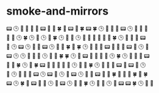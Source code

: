 # smoke-and-mirrors  
📟 🕒 🌳 🔋 🎾 💚 📟 🌳 🔋 🍀 🎾 📟 🌳 🍀 📟 🍀 🕒 🐊 🔋 🎾 📟 🕒 🐊 🔋 🎾  
🌳 🔋 🕒 🍀 🕒 🎾 🕒 🎾 🍀 🕒 🌳 🐊 🕒 🔋 🎾 🌳 🔋 🐊 💚 🍀 🕒 🐊 🔋 🎾 📟  
🎾 🕒 📟 🕒 🔋 🐊 📟 🕒 💚 🎾 🍀 🐊 🍀 🕒 🐊 🔋 🎾 📟 🌳 🔋 🎾 📟 🌳 🕒 🔋  
📟 🕒 🕒 🔋 🎾 💚 🕒 🌳 🔋 🍀 🍀 🕒 🎾 📟 🌳 🐊 🔋 🎾 🕒 🍀 🕒 🐊 🔋 🎾 📟  
🌳 🔋 🍀 🕒 🐊 🍀 📟 🌳 🌳 🔋 🐊 🐊 🕒 🔋 🎾 🍀 🕒 🐊 🔋 🎾 📟 🎾 📟 💚 🕒      
🎾 🕒 🐊 🔋 🎾 📟 🕒 📟 🌳 🕒 🐊 📟 🕒 🌳 🔋 📟 🎾 🌳 🍀 🔋 💚 🎾 🍀 🐊 🍀  
📟 🕒 🍀 🎾 📟 🌳 🔋 🕒 💚 📟 🕒 🔋 🌳 🍀 🕒 🐊 🔋 🕒 🎾 📟 📟 🍀 🕒 🐊 🔋      
